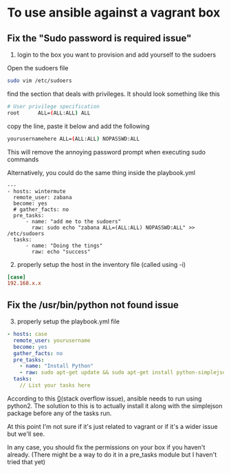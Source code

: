 # To use ansible against a vagrant box

## Fix the "Sudo password is required issue"
[1]: http://stackoverflow.com/questions/37434598/ansible-sudo-without-password

1. login to the box you want to provision and add yourself to the sudoers

Open the sudoers file
``` bash
sudo vim /etc/sudoers
```

find the section that deals with privileges. It should look something like this
```bash
# User privilege specification
root      ALL=(ALL:ALL) ALL
```
copy the line, paste it below and add the following

```bash
yourusernamehere ALL=(ALL:ALL) NOPASSWD:ALL
```

This will remove the annoying password prompt when executing sudo commands

Alternatively, you could do the same thing inside the playbook.yml

```
---
- hosts: wintermute
  remote_user: zabana
  become: yes
  # gather_facts: no
  pre_tasks:
      - name: "add me to the sudoers"
        raw: sudo echo "zabana ALL=(ALL:ALL) NOPASSWD:ALL" >> /etc/sudoers
  tasks:
      - name: "Doing the tings"
        raw: echo "success"
```

2. properly setup the host in the inventory file (called using -i)

```ini
[case]
192.168.x.x
```

## Fix the /usr/bin/python not found issue

3. properly setup the playbook.yml file

```yaml
- hosts: case
  remote_user: yourusername
  become: yes
  gather_facts: no
  pre_tasks:
    - name: "Install Python"
    - raw: sudo apt-get update && sudo apt-get install python-simplejson
  tasks:
    // List your tasks here
```

According to this [0](stack overflow issue), ansible needs to run using python2. The
solution to this is to actually install it along with the simplejson package before any of
the tasks run.

At this point I'm not sure if it's just related to vagrant or if it's a wider issue but
we'll see.

In any case, you should fix the permissions on your box if you haven't already. (There
might be a way to do it in a pre_tasks module but I haven't tried that yet)

[0]:
http://stackoverflow.com/questions/32429259/ansible-fails-with-bin-sh-1-usr-bin-python-not-found
